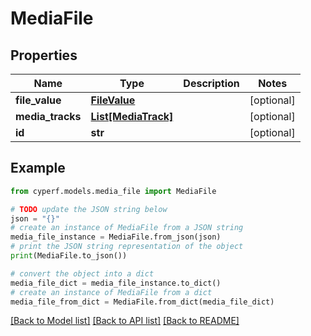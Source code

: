 # MediaFile


## Properties

Name | Type | Description | Notes
------------ | ------------- | ------------- | -------------
**file_value** | [**FileValue**](FileValue.md) |  | [optional] 
**media_tracks** | [**List[MediaTrack]**](MediaTrack.md) |  | [optional] 
**id** | **str** |  | [optional] 

## Example

```python
from cyperf.models.media_file import MediaFile

# TODO update the JSON string below
json = "{}"
# create an instance of MediaFile from a JSON string
media_file_instance = MediaFile.from_json(json)
# print the JSON string representation of the object
print(MediaFile.to_json())

# convert the object into a dict
media_file_dict = media_file_instance.to_dict()
# create an instance of MediaFile from a dict
media_file_from_dict = MediaFile.from_dict(media_file_dict)
```
[[Back to Model list]](../README.md#documentation-for-models) [[Back to API list]](../README.md#documentation-for-api-endpoints) [[Back to README]](../README.md)


